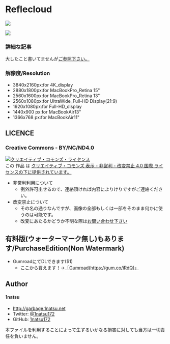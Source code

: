 Reflecloud
======================

![](https://31.media.tumblr.com/9875cb19622229c32920c61b2f9cfe6d/tumblr_inline_ndr9gj8lrm1rq53hl.jpg)

![](https://31.media.tumblr.com/5bc0047fe138b780d9120469dad03977/tumblr_inline_ndr9jiz4dO1rq53hl.jpg)

### 詳細な記事

大したこと書いてませんが[ご参照下さい。](http://garbage.1natsu.net/100517058525/tumblr_ndrav7tten1tx5nhs)

### 解像度/Resolution

* 3840x2160px:for 4K_display
* 2880x1800px:for MacBookPro_Retina 15"
* 2560x1600px:for MacBookPro_Retina 13"
* 2560x1080px:for UltraWide_Full-HD Display(21:9)
* 1920x1080px:for Full-HD_display
* 1440x900 px:for MacBookAir13"
* 1366x768 px:for MacBookAir11"

## LICENCE
### Creative Commons - BY/NC/ND4.0

<a rel="license" href="http://creativecommons.org/licenses/by-nc-nd/4.0/"><img alt="クリエイティブ・コモンズ・ライセンス" style="border-width:0" src="https://i.creativecommons.org/l/by-nc-nd/4.0/88x31.png" /></a><br />この 作品 は <a rel="license" href="http://creativecommons.org/licenses/by-nc-nd/4.0/">クリエイティブ・コモンズ 表示 - 非営利 - 改変禁止 4.0 国際 ライセンスの下に提供されています。</a>

* 非営利利用について
	* 例外許可出せるので、連絡頂ければ内容によりけりですがご連絡ください。 
* 改変禁止について
	* その名の通りなんですが、画像の全部もしくは一部をそのまま何かに使うのは可能です。
	* 改変にあたるかどうか不明な際は[お問い合わせ下さい](https://twitter.com/1natsu172)

## 有料版(ウォーターマーク無し)もあります/PurchaseEdition(Non Watermark)

* GumroadにてDLできます($1)
	* ここから買えます！→[「Gumroad(https://gum.co/iRdQ)」](https://gum.co/iRdQ)


## Author
#### 1natsu

* <http://garbage.1natsu.net>
* Twitter: [@1natsu172](https://twitter.com/1natsu172)
* GitHub: [1natsu172](https://github.com/1natsu172)

本ファイルを利用することによって生ずるいかなる損害に対しても当方は一切責任を負いません。